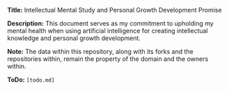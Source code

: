 **Title:** Intellectual Mental Study and Personal Growth Development Promise

**Description:** This document serves as my commitment to upholding my mental health when using artificial intelligence for creating intellectual knowledge and personal growth development.

**Note:** The data within this repository, along with its forks and the repositories within, remain the property of the domain and the owners within.

**ToDo:** `[todo.md]`
